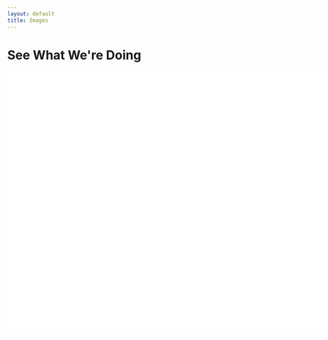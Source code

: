 ```yaml
---
layout: default
title: Images
---
```


# See What We're Doing

<center><object width="900" height="600"> <param name="flashvars" value="offsite=true&lang=en-us&page_show_url=%2Fphotos%2F66843405%40N06%2Fsets%2F72157627522231440%2Fshow%2F&page_show_back_url=%2Fphotos%2F66843405%40N06%2Fsets%2F72157627522231440%2F&set_id=72157627522231440&jump_to="></param> <param name="movie" value="http://www.flickr.com/apps/slideshow/show.swf?v=124984"></param> <param name="allowFullScreen" value="true"></param><embed type="application/x-shockwave-flash" src="http://www.flickr.com/apps/slideshow/show.swf?v=124984" allowFullScreen="true" flashvars="offsite=true&lang=en-us&page_show_url=%2Fphotos%2F66843405%40N06%2Fsets%2F72157627522231440%2Fshow%2F&page_show_back_url=%2Fphotos%2F66843405%40N06%2Fsets%2F72157627522231440%2F&set_id=72157627522231440&jump_to=" width="900" height="600"></embed></object></center>
